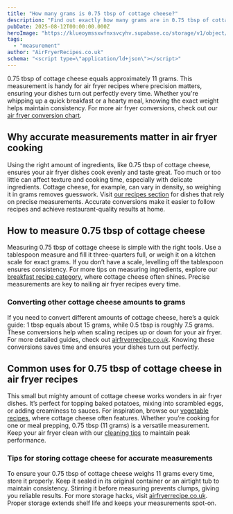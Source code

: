 ```yaml
---
title: "How many grams is 0.75 tbsp of cottage cheese?"
description: "Find out exactly how many grams are in 0.75 tbsp of cottage cheese with our easy conversion guide. Perfect for air fryer recipes!"
pubDate: 2025-08-12T00:00:00.000Z
heroImage: "https://klueoymssxwfnxsvcyhv.supabase.co/storage/v1/object/public/md/how-many-grams-is-0-75-tbsp-cottage-cheese-2d7b2342.webp"
tags:
  - "measurement"
author: "AirFryerRecipes.co.uk"
schema: "<script type=\"application/ld+json\"></script>"
---
```


<p>0.75 tbsp of cottage cheese equals approximately 11 grams. This measurement is handy for air fryer recipes where precision matters, ensuring your dishes turn out perfectly every time. Whether you're whipping up a quick breakfast or a hearty meal, knowing the exact weight helps maintain consistency. For more air fryer conversions, check out our <a href=https://www.airfryerrecipe.co.uk/air-fryer-conversion-chart>air fryer conversion chart</a>.</p>

<h2>Why accurate measurements matter in air fryer cooking</h2>  
<p>Using the right amount of ingredients, like 0.75 tbsp of cottage cheese, ensures your air fryer dishes cook evenly and taste great. Too much or too little can affect texture and cooking time, especially with delicate ingredients. Cottage cheese, for example, can vary in density, so weighing it in grams removes guesswork. Visit <a href=https://www.airfryerrecipe.co.uk/recipes>our recipes section</a> for dishes that rely on precise measurements. Accurate conversions make it easier to follow recipes and achieve restaurant-quality results at home.</p>  

<h2>How to measure 0.75 tbsp of cottage cheese</h2>  
<p>Measuring 0.75 tbsp of cottage cheese is simple with the right tools. Use a tablespoon measure and fill it three-quarters full, or weigh it on a kitchen scale for exact grams. If you don’t have a scale, levelling off the tablespoon ensures consistency. For more tips on measuring ingredients, explore our <a href=https://www.airfryerrecipe.co.uk/recipe-category/breakfast>breakfast recipe category</a>, where cottage cheese often shines. Precise measurements are key to nailing air fryer recipes every time.</p>  

<h3>Converting other cottage cheese amounts to grams</h3>  
<p>If you need to convert different amounts of cottage cheese, here’s a quick guide: 1 tbsp equals about 15 grams, while 0.5 tbsp is roughly 7.5 grams. These conversions help when scaling recipes up or down for your air fryer. For more detailed guides, check out <a href=https://www.airfryerrecipe.co.uk>airfryerrecipe.co.uk</a>. Knowing these conversions saves time and ensures your dishes turn out perfectly.</p>  

<h2>Common uses for 0.75 tbsp of cottage cheese in air fryer recipes</h2>  
<p>This small but mighty amount of cottage cheese works wonders in air fryer dishes. It’s perfect for topping baked potatoes, mixing into scrambled eggs, or adding creaminess to sauces. For inspiration, browse our <a href=https://www.airfryerrecipe.co.uk/recipe-category/vegetables>vegetable recipes</a>, where cottage cheese often features. Whether you’re cooking for one or meal prepping, 0.75 tbsp (11 grams) is a versatile measurement. Keep your air fryer clean with our <a href=https://www.airfryerrecipe.co.uk/air-fryer-cleaner>cleaning tips</a> to maintain peak performance.</p>  

<h3>Tips for storing cottage cheese for accurate measurements</h3>  
<p>To ensure your 0.75 tbsp of cottage cheese weighs 11 grams every time, store it properly. Keep it sealed in its original container or an airtight tub to maintain consistency. Stirring it before measuring prevents clumps, giving you reliable results. For more storage hacks, visit <a href=https://www.airfryerrecipe.co.uk>airfryerrecipe.co.uk</a>. Proper storage extends shelf life and keeps your measurements spot-on.</p>